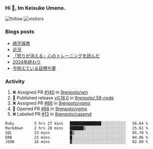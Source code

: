 ### Hi 👋, Im Keisuke Umeno.

<!--
**9renpoto/9renpoto** is a ✨ _special_ ✨ repository because its `README.md` (this file) appears on your GitHub profile.

Here are some ideas to get you started:

- 🔭 I’m currently working on ...
- 🌱 I’m currently learning ...
- 👯 I’m looking to collaborate on ...
- 🤔 I’m looking for help with ...
- 💬 Ask me about ...
- 📫 How to reach me: ...
- 😄 Pronouns: ...
- ⚡ Fun fact: ...
-->

![follow](https://img.shields.io/github/followers/9renpoto?label=Follow&style=social)
![visitors](https://komarev.com/ghpvc/?username=9renpoto&label=Profile%20views&color=0e75b6&style=flat)

### Blogs posts

<!-- BLOG-POST-LIST:START -->
- [病児保育](https://9renpoto.win/entry/2025/09/25/childcare_for_sick_children)
- [近況](https://9renpoto.win/entry/2025/04/05/current_status)
- [「怒りが消える」心のトレーニングを読んだ](https://9renpoto.win/entry/2025/02/01/anger-management)
- [2024年終わり](https://9renpoto.win/entry/2024/12/31/2024-end)
- [今抱えている目標や夢](https://9renpoto.win/entry/2024/12/02/objective)
<!-- BLOG-POST-LIST:END -->

### Activity

<!--START_SECTION:activity-->
1. ❌ Assigned PR [#140](undefined) in [9renpoto/win](https://github.com/9renpoto/win)
2. 🚀 Published release [v0.18.0](https://github.com/9renpoto/.59-node/releases/tag/v0.18.0) in [9renpoto/.59-node](https://github.com/9renpoto/.59-node)
3. ❌ Assigned PR [#88](undefined) in [9renpoto/vgmo](https://github.com/9renpoto/vgmo)
4. 💪 Opened PR [#88](undefined) in [9renpoto/vgmo](https://github.com/9renpoto/vgmo)
5. ❌ Labeled PR [#13](undefined) in [9renpoto/casemd](https://github.com/9renpoto/casemd)
<!--END_SECTION:activity-->

<!--START_SECTION:waka-->

```txt
Ruby         5 hrs 27 mins   ██████████████░░░░░░░░░░░   56.64 %
Markdown     2 hrs 28 mins   ██████▒░░░░░░░░░░░░░░░░░░   25.61 %
SQL          33 mins         █▒░░░░░░░░░░░░░░░░░░░░░░░   05.70 %
ERB          23 mins         █░░░░░░░░░░░░░░░░░░░░░░░░   04.06 %
JSON         16 mins         ▓░░░░░░░░░░░░░░░░░░░░░░░░   02.89 %
```

<!--END_SECTION:waka-->
